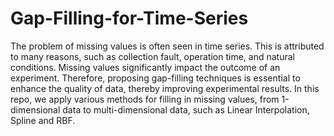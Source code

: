 # Gap-Filling-for-Time-Series

The problem of missing values is often seen in time series. This is attributed to many reasons, such as collection fault, operation time, and natural conditions. Missing values significantly impact the outcome of an experiment. Therefore, proposing gap-filling techniques is essential to enhance the quality of data, thereby improving experimental results. In this repo, we apply various methods for filling in missing values, from 1-dimensional data to multi-dimensional data, such as Linear Interpolation, Spline and RBF.
